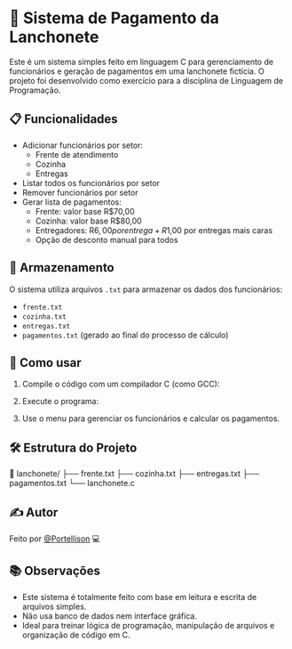 # 🍔 Sistema de Pagamento da Lanchonete

Este é um sistema simples feito em linguagem C para gerenciamento de funcionários e geração de pagamentos em uma lanchonete fictícia. O projeto foi desenvolvido como exercício para a disciplina de Linguagem de Programação.

## 📋 Funcionalidades

- Adicionar funcionários por setor:
  - Frente de atendimento
  - Cozinha
  - Entregas
- Listar todos os funcionários por setor
- Remover funcionários por setor
- Gerar lista de pagamentos:
  - Frente: valor base R$70,00
  - Cozinha: valor base R$80,00
  - Entregadores: R$6,00 por entrega + R$1,00 por entregas mais caras
  - Opção de desconto manual para todos

## 💾 Armazenamento

O sistema utiliza arquivos `.txt` para armazenar os dados dos funcionários:
- `frente.txt`
- `cozinha.txt`
- `entregas.txt`
- `pagamentos.txt` (gerado ao final do processo de cálculo)

## 📌 Como usar

1. Compile o código com um compilador C (como GCC):
2. Execute o programa:

3. Use o menu para gerenciar os funcionários e calcular os pagamentos.

## 🛠 Estrutura do Projeto

📁 lanchonete/ ├── frente.txt ├── cozinha.txt ├── entregas.txt ├── pagamentos.txt └── lanchonete.c

## ✍️ Autor

Feito por [@Portellison](https://github.com/Portellison) 💻

## 📚 Observações

- Este sistema é totalmente feito com base em leitura e escrita de arquivos simples.
- Não usa banco de dados nem interface gráfica.
- Ideal para treinar lógica de programação, manipulação de arquivos e organização de código em C.
